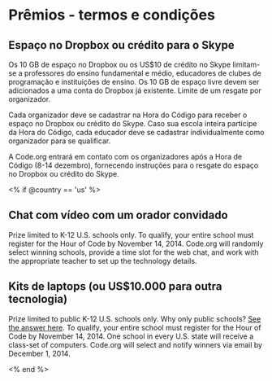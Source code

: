 # Prêmios - termos e condições

## Espaço no Dropbox ou crédito para o Skype

Os 10 GB de espaço no Dropbox ou os US$10 de crédito no Skype limitam-se a professores do ensino fundamental e médio, educadores de clubes de programação e instituições de ensino. Os 10 GB de espaço livre devem ser adicionados a uma conta do Dropbox já existente. Limite de um resgate por organizador.

Cada organizador deve se cadastrar na Hora do Código para receber o espaço no Dropbox ou crédito do Skype. Caso sua escola inteira participe da Hora do Código, cada educador deve se cadastrar individualmente como organizador para se qualificar.

A Code.org entrará em contato com os organizadores após a Hora de Código (8-14 dezembro), fornecendo instruções para o resgate do espaço no Dropbox ou crédito do Skype.

<% if @country == 'us' %>

## Chat com vídeo com um orador convidado

Prize limited to K-12 U.S. schools only. To qualify, your entire school must register for the Hour of Code by November 14, 2014. Code.org will randomly select winning schools, provide a time slot for the web chat, and work with the appropriate teacher to set up the technology details.

## Kits de laptops (ou US$10.000 para outra tecnologia)

Prize limited to public K-12 U.S. schools only. Why only public schools? [See the answer here][1]. To qualify, your entire school must register for the Hour of Code by November 14, 2014. One school in every U.S. state will receive a class-set of computers. Code.org will select and notify winners via email by December 1, 2014.

 [1]: http://www.hourofcode.com/us#faq

<% end %>